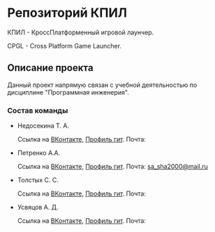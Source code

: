 # Репозиторий КПИЛ

КПИЛ - КроссПлатформенный игровой лаунчер.

CPGL - Cross Platform Game Launcher.


## Описание проекта

Данный проект напрямую связан с учебной деятельностью по дисциплине "Программная инженерия". 


### Состав команды

- Недосекина Т. А. 

  Ссылка на [ВКонтакте](https://vk.com/titoto0), [Профиль гит](). Почта:


- Петренко А.А. 

  Ссылка на [ВКонтакте](https://vk.com/sentonik), [Профиль гит](https://github.com/PierSent). Почта: sa_sha2000@mail.ru


- Толстых С. С.

  Ссылка на [ВКонтакте](https://vk.com/ssss1902), [Профиль гит](). Почта:


- Усвяцов А. Д.

  Ссылка на [ВКонтакте](https://vk.com/artyd1), [Профиль гит](). Почта:

###
